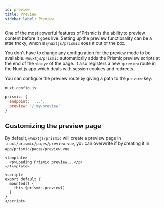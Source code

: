 ```yaml
---
id: preview
title: Preview
sidebar_label: Preview
---
```


One of the most powerful features of Prismic is the ability to preview content before it goes live. Setting up the preview functionality can be a little tricky, which is `@nuxtjs/prismic` does it out of the box.

You don't have to change any configuration for the preview mode to be available. `@nuxtjs/prismic` automatically adds the Prismic preview scripts at the end of the `<body>` of the page. It also registers a new `/preview` route in the Nuxt.js app which deals with session cookies and redirects.

You can configure the preview route by giving a path to the `preview` key:

`nuxt.config.js`:
```js
prismic: {
  endpoint: '...',
  preview: '/_my-preview'
}
```

## Customizing the preview page

By default, `@nuxtjs/prismic` will create a preview page in `.nuxt/prismic/pages/preview.vue`, you can overwrite if by creating it in `app/prismic/pages/preview.vue`:

```vue
<template>
  <p>Loading Prismic preview...</p>
</template>

<script>
export default {
  mounted() {
    this.$prismic.preview()
  }
}
</script>
```

